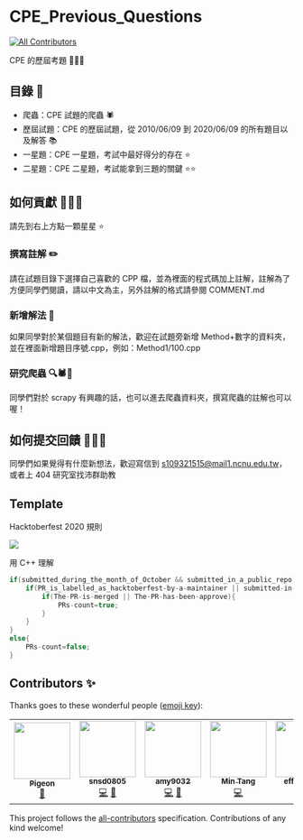 # CPE_Previous_Questions
<!-- ALL-CONTRIBUTORS-BADGE:START - Do not remove or modify this section -->
[![All Contributors](https://img.shields.io/badge/all_contributors-6-orange.svg?style=flat-square)](#contributors-)
<!-- ALL-CONTRIBUTORS-BADGE:END -->

CPE 的歷屆考題 📃📃📃

## 目錄 📖

* 爬蟲：CPE 試題的爬蟲 🕷️
* 歷屆試題：CPE 的歷屆試題，從 2010/06/09 到 2020/06/09 的所有題目以及解答 📚
* 一星題：CPE 一星題，考試中最好得分的存在 ⭐
* 二星題：CPE 二星題，考試能拿到三題的關鍵 ⭐⭐

## 如何貢獻 🤔🤔🤔

請先到右上方點一顆星星 ⭐

### 撰寫註解 ✏️

請在試題目錄下選擇自己喜歡的 CPP 檔，並為裡面的程式碼加上註解，註解為了方便同學們閱讀，請以中文為主，另外註解的格式請參閱 COMMENT.md

### 新增解法 📑

如果同學對於某個題目有新的解法，歡迎在試題旁新增 Method+數字的資料夾，並在裡面新增題目序號.cpp，例如：Method1/100.cpp

### 研究爬蟲 🔍🕷️🔎

同學們對於 scrapy 有興趣的話，也可以進去爬蟲資料夾，撰寫爬蟲的註解也可以喔！

## 如何提交回饋 🤔🤔🤔

同學們如果覺得有什麼新想法，歡迎寫信到 s109321515@mail1.ncnu.edu.tw，或者上 404 研究室找沛群助教

## Template

Hacktoberfest 2020 規則

![](https://user-images.githubusercontent.com/32315294/95982949-6b49b880-0e53-11eb-8c21-5135748b2e0c.png)

用 C++ 理解

```cpp
if(submitted_during_the_month_of_October && submitted_in_a_public_repo){
    if(PR_is_labelled_as_hacktoberfest-by-a-maintainer || submitted-in-a-repo-with-the-hacktoberfest-topic){
        if(The-PR-is-merged || The-PR-has-been-approve){
            PRs-count=true;
        }
    }
}
else{
    PRs-count=false;
}
```

## Contributors ✨

Thanks goes to these wonderful people ([emoji key](https://allcontributors.org/docs/en/emoji-key)):

<!-- ALL-CONTRIBUTORS-LIST:START - Do not remove or modify this section -->
<!-- prettier-ignore-start -->
<!-- markdownlint-disable -->
<table>
  <tr>
    <td align="center"><a href="https://github.com/LuckyPigeon"><img src="https://avatars0.githubusercontent.com/u/32315294?v=4" width="100px;" alt=""/><br /><sub><b>Pigeon</b></sub></a><br /><a href="#maintenance-LuckyPigeon" title="Maintenance">🚧</a></td>
    <td align="center"><a href="http://snsd0805.github.io"><img src="https://avatars1.githubusercontent.com/u/31038723?v=4" width="100px;" alt=""/><br /><sub><b>snsd0805</b></sub></a><br /><a href="https://github.com/LuckyPigeon/CPE_Previous_Questions/commits?author=snsd0805" title="Code">💻</a> <a href="https://github.com/LuckyPigeon/CPE_Previous_Questions/commits?author=snsd0805" title="Documentation">📖</a></td>
    <td align="center"><a href="https://github.com/amy9032"><img src="https://avatars2.githubusercontent.com/u/57109003?v=4" width="100px;" alt=""/><br /><sub><b>amy9032</b></sub></a><br /><a href="https://github.com/LuckyPigeon/CPE_Previous_Questions/commits?author=amy9032" title="Code">💻</a> <a href="https://github.com/LuckyPigeon/CPE_Previous_Questions/commits?author=amy9032" title="Documentation">📖</a></td>
    <td align="center"><a href="https://github.com/MinTimmy"><img src="https://avatars1.githubusercontent.com/u/47917301?v=4" width="100px;" alt=""/><br /><sub><b>Min Tang</b></sub></a><br /><a href="https://github.com/LuckyPigeon/CPE_Previous_Questions/commits?author=MinTimmy" title="Code">💻</a></td>
    <td align="center"><a href="https://github.com/efficacy38"><img src="https://avatars3.githubusercontent.com/u/60431808?v=4" width="100px;" alt=""/><br /><sub><b>efficacy38</b></sub></a><br /><a href="https://github.com/LuckyPigeon/CPE_Previous_Questions/commits?author=efficacy38" title="Code">💻</a></td>
    <td align="center"><a href="https://github.com/ruby5487"><img src="https://avatars1.githubusercontent.com/u/61654148?v=4" width="100px;" alt=""/><br /><sub><b>ruby5487</b></sub></a><br /><a href="https://github.com/LuckyPigeon/CPE_Previous_Questions/commits?author=ruby5487" title="Code">💻</a></td>
  </tr>
</table>

<!-- markdownlint-enable -->
<!-- prettier-ignore-end -->
<!-- ALL-CONTRIBUTORS-LIST:END -->

This project follows the [all-contributors](https://github.com/all-contributors/all-contributors) specification. Contributions of any kind welcome!
